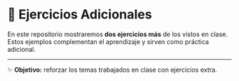 # 📘 Ejercicios Adicionales

En este repositorio mostraremos **dos ejercicios más** de los vistos en clase.  
Estos ejemplos complementan el aprendizaje y sirven como práctica adicional.  

---

✨ **Objetivo:** reforzar los temas trabajados en clase con ejercicios extra.  

